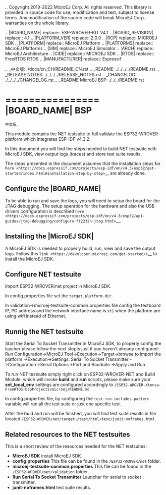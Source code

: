 ..
	Copyright 2019-2022 MicroEJ Corp. All rights reserved.
	This library is provided in source code for use, modification and test, subject to license terms.
	Any modification of the source code will break MicroEJ Corp. warranties on the whole library.

.. |BOARD_NAME| replace:: ESP-WROVER-KIT V4.1
.. |BOARD_REVISION| replace:: 4.1
.. |PLATFORM_VER| replace:: 2.0.0
.. |RCP| replace:: MICROEJ SDK
.. |PLATFORM| replace:: MicroEJ Platform
.. |PLATFORMS| replace:: MicroEJ Platforms
.. |SIM| replace:: MicroEJ Simulator
.. |ARCH| replace:: MicroEJ Architecture
.. |CIDE| replace:: MICROEJ SDK
.. |RTOS| replace:: FreeRTOS RTOS
.. |MANUFACTURER| replace:: Espressif

.. _中文版: ./docs/zn_CH/README_CN.rst
.. _README: ./../../../README.rst
.. _RELEASE NOTES: ./../../../RELEASE_NOTES.rst
.. _CHANGELOG: ./../../../CHANGELOG.rst
.. _README MicroEJ BSP: ./../../README.rst

================
|BOARD_NAME| BSP
================

`中文版`_

This module contains the NET testsuite to full validate the ESP32-WROVER platform which integrates ESP-IDF v4.3.2.

In this document you will find the steps needed to build NET testsuite with MicroEJ SDK, view output logs (traces) and store test suite results.

The steps presented in the document assumes that the installation steps for `here <https://docs.espressif.com/projects/esp-idf/en/v4.3/esp32/get-started/index.html#installation-step-by-step>`__ are already done.

Configure the |BOARD_NAME|
--------------------------

To be able to run and save the logs, you will need to setup the board for the JTAG debugging. The setup operation for the hardware and also the USB drivers configuration is described `here <https://docs.espressif.com/projects/esp-idf/en/v4.3/esp32/api-guides/jtag-debugging/configure-ft2232h-jtag.html>`__. 

Installing the |MicroEJ SDK|
----------------------------

A MicroEJ SDK is needed to properly build, run, view and save the output logs. Follow this `link <https://developer.microej.com/get-started/>`__ to install the MicroEJ SDK.

Configure NET testsuite
-----------------------

Import ESP32-WROVER/net project in MicroEJ SDK.

In config.properties file set the ``target.platform.dir``.

In validation->microej-testsuite-common.properties file config the testboard IP, PC address and the network interface name is ``st1`` when the platform are using wifi instead of Ethernet.

Runnig the NET testsuite
------------------------

Start the Serial To Socket Transmitter in MicroEJ SDK, to properly config the laucher please follow the next stepts just if you haven't already configured:
Run Configuration->MicroEJ Tool->Execution->Target->browse to import the platform
							   ->Execution->Settings: Serial To Socket Transmitter
							   ->Configuration->Serial Options->Port and Baudrate
							   ->Apply and Run.

To run NET testsuite simply right click on ESP32-WROVER-NET and Build Module, which will invoke **build** and **run** scripts, please make sure your **set_local_env** settings are configured accordingly to ``/ESP32-WROVER-Xtensa-FreeRTOS-bspProjects/microej/README.md``

In config.properties file, by configuring the ``test.run.includes.pattern`` variable will run all the test suite or just one specific test.

After the buid and run will be finished, you will find test suite results in file located ``/ESP32-WROVER/net/target~/test/html/test/junit-noframes.html``.

Related resources to the NET testsuites
---------------------------------------

This is a short review of the resources needed for the NET testsuites:

- **MicroEJ SDK** install MicroEJ SDK.
- **config.properties** This file can be found in the ``/ESP32-WROVER/net`` folder.
- **microej-testsuite-common.properties**  This file can be found in the ``/ESP32-WROVER/net/validation`` folder.
- **Run Serial To Socket Transmitter** Launcher for serial to socket transmitter.
- **junit-noframes.html** test suite results.

